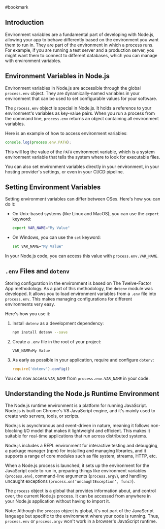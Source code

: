 #bookmark

## Introduction

Environment variables are a fundamental part of developing with Node.js, allowing your app to behave differently based on the environment you want them to run in. They are part of the environment in which a process runs. For example, if you are running a test server and a production server, you might want them to connect to different databases, which you can manage with environment variables.

## Environment Variables in Node.js

Environment variables in Node.js are accessible through the global `process.env` object. They are dynamically-named variables in your environment that can be used to set configurable values for your software.

The `process.env` object is special in Node.js. It holds a reference to your environment's variables as key-value pairs. When you run a process from the command line, `process.env` returns an object containing all environment variables.

Here is an example of how to access environment variables:

```javascript
console.log(process.env.PATH);
```

This will log the value of the `PATH` environment variable, which is a system environment variable that tells the system where to look for executable files.

You can also set environment variables directly in your environment, in your hosting provider's settings, or even in your CI/CD pipeline.

## Setting Environment Variables

Setting environment variables can differ between OSes. Here's how you can do it:

- On Unix-based systems (like Linux and MacOS), you can use the `export` keyword:

    ```bash
    export VAR_NAME="My Value"
    ```

- On Windows, you can use the `set` keyword:

    ```bash
    set VAR_NAME="My Value"
    ```

In your Node.js code, you can access this value with `process.env.VAR_NAME`.

## `.env` Files and `dotenv`

Storing configuration in the environment is based on The Twelve-Factor App methodology. As a part of this methodology, the `dotenv` module was developed. It allows you to load environment variables from a `.env` file into `process.env`. This makes managing configurations for different environments very easy.

Here's how you use it:

1. Install `dotenv` as a development dependency:

    ```bash
    npm install dotenv --save
    ```

2. Create a `.env` file in the root of your project:

    ```text
    VAR_NAME=My Value
    ```

3. As early as possible in your application, require and configure `dotenv`:

    ```javascript
    require('dotenv').config()
    ```

You can now access `VAR_NAME` from `process.env.VAR_NAME` in your code.

## Understanding the Node.js Runtime Environment

The Node.js runtime environment is a platform for running JavaScript. Node.js is built on Chrome's V8 JavaScript engine, and it's mainly used to create web servers, tools, or scripts. 

Node.js is asynchronous and event-driven in nature, meaning it follows non-blocking I/O model that makes it lightweight and efficient. This makes it suitable for real-time applications that run across distributed systems.

Node.js includes a REPL environment for interactive testing and debugging, a package manager (npm) for installing and managing libraries, and it supports a range of core modules such as file system, streams, HTTP, etc.

When a Node.js process is launched, it sets up the environment for the JavaScript code to run in, preparing things like environment variables (`process.env`), command-line arguments (`process.argv`), and handling uncaught exceptions (`process.on('uncaughtException', func)`). 

The `process` object is a global that provides information about, and control over, the current Node.js process. It can be accessed from anywhere in your Node.js application without having to import it.

 

Note: Although the `process` object is global, it's not part of the JavaScript language but specific to the environment where your code is running. Thus, `process.env` or `process.argv` won't work in a browser's JavaScript runtime.
